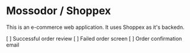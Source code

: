# Mossodor / Shoppex

This is an e-commerce web application. It uses Shoppex as it's backedn.

<!-- TO DO -->
[ ] Successful order review 
[ ] Failed order screen
[ ] Order confirmation email
